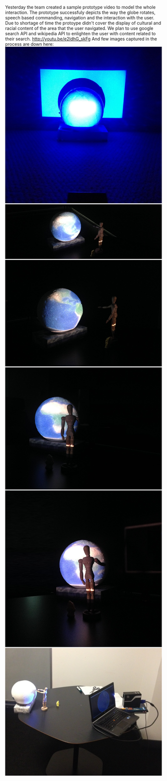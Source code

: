 Yesterday the team created a sample prototype video to model the whole interaction. The prototype successfuly depicts the way the globe rotates, speech based commanding, navigation and the interaction with the user. Due to shortage of time the protoype didn't cover the display of cultural and racial content of the area that the user navigated. We plan to use google search API and wikipedia API to enlighten the user with content related to their search.
http://youtu.be/e2ldhG_skFg
And few images captured in the process are down here:
![Prototype diagrams](../project_images/prototype1.jpg)
![Prototype diagrams](../project_images/prototype2.jpg)
![Prototype diagrams](../project_images/prototype3.jpg)
![Prototype diagrams](../project_images/prototype4.jpg)
![Prototype diagrams](../project_images/prototype5.jpg)
![Prototype diagrams](../project_images/prototype6.jpg)


